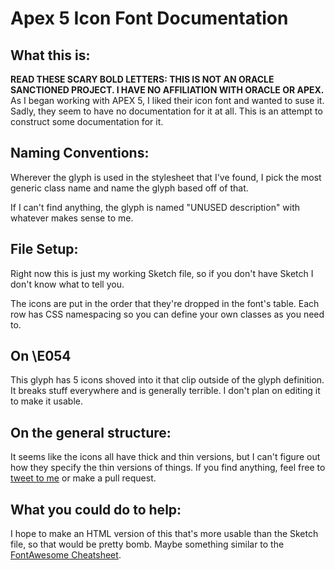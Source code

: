 # Apex 5 Icon Font Documentation

## What this is:
**READ THESE SCARY BOLD LETTERS: THIS IS NOT AN ORACLE SANCTIONED PROJECT. I HAVE NO AFFILIATION WITH ORACLE OR APEX.**
As I began working with APEX 5, I liked their icon font and wanted to suse it. Sadly, they seem to have no documentation for it at all. This is an attempt to construct some documentation for it.

## Naming Conventions:
Wherever the glyph is used in the stylesheet that I've found, I pick the most generic class name and name the glyph based off of that.

If I can't find anything, the glyph is named "UNUSED description" with whatever makes sense to me.

## File Setup:
Right now this is just my working Sketch file, so if you don't have Sketch I don't know what to tell you.

The icons are put in the order that they're dropped in the font's table. Each row has CSS namespacing so you can define your own classes as you need to.

## On \E054
This glyph has 5 icons shoved into it that clip outside of the glyph definition. It breaks stuff everywhere and is generally terrible. I don't plan on editing it to make it usable.

## On the general structure:
It seems like the icons all have thick and thin versions, but I can't figure out how they specify the thin versions of things. If you find anything, feel free to [tweet to me](https://twitter.com/glucasroe) or make a pull request.

## What you could do to help:
I hope to make an HTML version of this that's more usable than the Sketch file, so that would be pretty bomb. Maybe something similar to the [FontAwesome Cheatsheet](http://fontawesome.io/cheatsheet/).